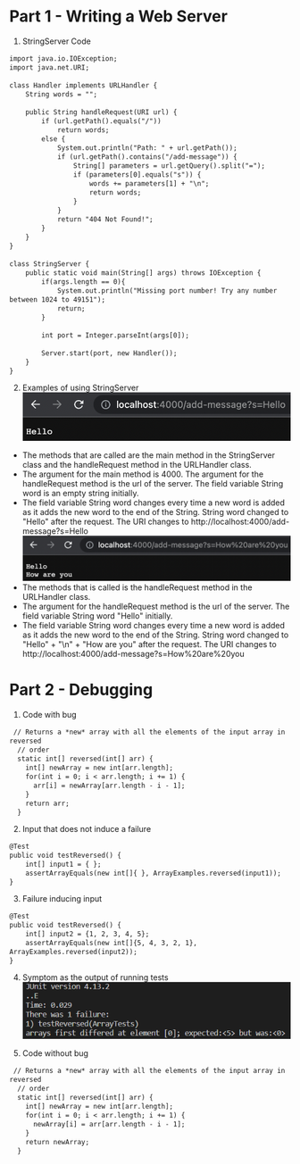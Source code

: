 # Part 1 - Writing a Web Server 

1. StringServer Code
```
import java.io.IOException;
import java.net.URI;

class Handler implements URLHandler {
    String words = "";

    public String handleRequest(URI url) {
        if (url.getPath().equals("/")) 
            return words;
        else {
            System.out.println("Path: " + url.getPath());
            if (url.getPath().contains("/add-message")) {
                String[] parameters = url.getQuery().split("=");
                if (parameters[0].equals("s")) {
                    words += parameters[1] + "\n";
                    return words;
                }
            }
            return "404 Not Found!";
        }
    }
}

class StringServer {
    public static void main(String[] args) throws IOException {
        if(args.length == 0){
            System.out.println("Missing port number! Try any number between 1024 to 49151");
            return;
        }

        int port = Integer.parseInt(args[0]);

        Server.start(port, new Handler());
    }
}
```

2. Examples of using StringServer
![Hello](images/image9.png)
- The methods that are called are the main method in the StringServer class and the handleRequest method in the URLHandler class.
- The argument for the main method is 4000. The argument for the handleRequest method is the url of the server. The field variable String word is an empty string initially.
- The field variable String word changes every time a new word is added as it adds the new word to the end of the String. String word changed to "Hello" after the request. The URI changes to http://localhost:4000/add-message?s=Hello
![How are you](images/image6.png)
- The methods that is called is the handleRequest method in the URLHandler class.
- The argument for the handleRequest method is the url of the server. The field variable String word "Hello" initially.
- The field variable String word changes every time a new word is added as it adds the new word to the end of the String. String word changed to "Hello" + "\n" + "How are you" after the request. The URI changes to http://localhost:4000/add-message?s=How%20are%20you

# Part 2 - Debugging

1. Code with bug
```
 // Returns a *new* array with all the elements of the input array in reversed
  // order
  static int[] reversed(int[] arr) {
    int[] newArray = new int[arr.length];
    for(int i = 0; i < arr.length; i += 1) {
      arr[i] = newArray[arr.length - i - 1];
    }
    return arr;
  }
```  
2. Input that does not induce a failure 
```
@Test
public void testReversed() {
    int[] input1 = { };
    assertArrayEquals(new int[]{ }, ArrayExamples.reversed(input1));
}
```
3. Failure inducing input
```
@Test
public void testReversed() {
    int[] input2 = {1, 2, 3, 4, 5};
    assertArrayEquals(new int[]{5, 4, 3, 2, 1}, ArrayExamples.reversed(input2));
}
```
4. Symptom as the output of running tests
![Failed test](images/image4.png)

5. Code without bug
```
 // Returns a *new* array with all the elements of the input array in reversed
  // order
  static int[] reversed(int[] arr) {
    int[] newArray = new int[arr.length];
    for(int i = 0; i < arr.length; i += 1) {
      newArray[i] = arr[arr.length - i - 1];
    }
    return newArray;
  }
``` 



